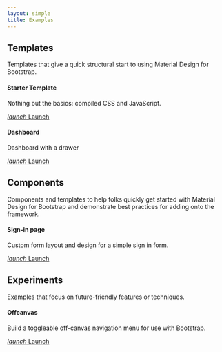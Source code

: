 ```yaml
---
layout: simple
title: Examples
---
```


## Templates

Templates that give a quick structural start to using Material Design for Bootstrap.

<div class="card-deck">
  <div class="card card-block">
    <h4 class="card-title">Starter Template</h4>
    <p class="card-text">Nothing but the basics: compiled CSS and JavaScript.</p>
    <a href="{{ site.baseurl }}/examples/starter-template/" target="_example" class="btn btn-primary"><i class="material-icons">launch</i> Launch</a>
  </div>
  <div class="card card-block">
    <h4 class="card-title">Dashboard</h4>
    <p class="card-text">Dashboard with a drawer</p>
    <a href="{{ site.baseurl }}/examples/dashboard/" target="_example" class="btn btn-primary"><i class="material-icons">launch</i> Launch</a>
  </div>  
  <!--
  <div class="col-xs-6 col-md-4">
     <div class="card card-block">
       <h4 class="card-title"></h4>
       <p class="card-text"></p>
       <a href="{{ site.baseurl }}/examples/" target="_example" class="btn btn-primary"><i class="material-icons">launch</i> Launch</a>
     </div>
  </div>
  -->
</div> 

## Components

Components and templates to help folks quickly get started with Material Design for Bootstrap and demonstrate best practices for adding onto the framework.

<div class="card-deck">
  <div class="card card-block">
    <h4 class="card-title">Sign-in page</h4>
    <p class="card-text">Custom form layout and design for a simple sign in form.</p>
    <a href="{{ site.baseurl }}/examples/signin" target="_example" class="btn btn-primary"><i class="material-icons">launch</i> Launch</a>
  </div>
</div>

## Experiments

Examples that focus on future-friendly features or techniques.

<div class="card-deck">
  <div class="card card-block">
   <h4 class="card-title">Offcanvas</h4>
   <p class="card-text">Build a toggleable off-canvas navigation menu for use with Bootstrap.</p>
   <a href="{{ site.baseurl }}/examples/offcanvas" target="_example" class="btn btn-primary"><i class="material-icons">launch</i> Launch</a>
  </div>
</div>
